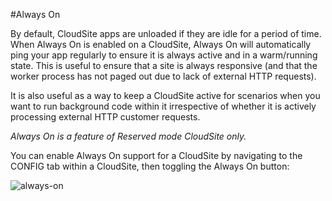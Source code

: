 #Always On

By default, CloudSite apps are unloaded if they are idle for a period of time. When Always On is enabled on a CloudSite, Always On will automatically ping your app regularly to ensure it is always active and in a warm/running state. This is useful to ensure that a site is always responsive (and that the worker process has not paged out due to lack of external HTTP requests).

It is also useful as a way to keep a CloudSite active for scenarios when you want to run background code within it irrespective of whether it is actively processing external HTTP customer requests.

*Always On is a feature of Reserved mode CloudSite only.*

You can enable Always On support for a CloudSite by navigating to the CONFIG tab within a CloudSite, then toggling the Always On button:

![always-on]

[always-on]: https://raw.githubusercontent.com/gearhost/docs/master/docs/images/alwayson.png